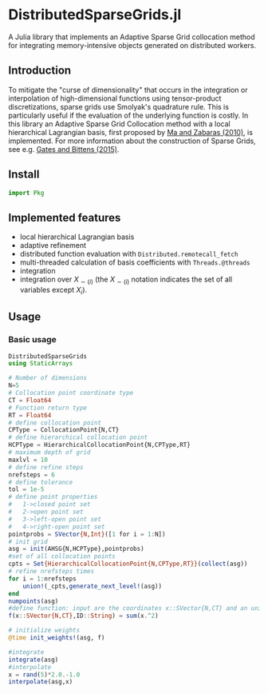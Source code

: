 # DistributedSparseGrids.jl

A Julia library that implements an Adaptive Sparse Grid collocation method for integrating memory-intensive objects generated on distributed workers.


## Introduction

To mitigate the "curse of dimensionality" that occurs in the integration or interpolation of high-dimensional functions using tensor-product discretizations, sparse grids use Smolyak's quadrature rule. This is particularly useful if the evaluation of the underlying function is costly. In this library an Adaptive Sparse Grid Collocation method with a local hierarchical Lagrangian basis, first proposed by [Ma and Zabaras (2010)](https://www.sciencedirect.com/science/article/pii/S002199910900028X), is implemented. For more information about the construction of Sparse Grids, see e.g. [Gates and Bittens (2015)](https://arxiv.org/abs/1509.01462).

## Install

```julia
import Pkg
```

## Implemented features

-	local hierarchical Lagrangian basis
-	adaptive refinement
-	distributed function evaluation with ```Distributed.remotecall_fetch```
-	multi-threaded calculation of basis coefficients with ```Threads.@threads```
-	integration
-	integration over $X_{\sim (i)}$ (the $X_{\sim (i)}$  notation indicates the set of all variables except $X_{i}$).
## Usage


### Basic usage
```julia
DistributedSparseGrids
using StaticArrays 

# Number of dimensions
N=5
# Collocation point coordinate type
CT = Float64
# Function return type
RT = Float64
# define collocation point
CPType = CollocationPoint{N,CT}
# define hierarchical collocation point
HCPType = HierarchicalCollocationPoint{N,CPType,RT}
# maximum depth of grid
maxlvl = 10
# define refine steps
nrefsteps = 6
# define tolerance
tol = 1e-5
# define point properties 
#	1->closed point set
# 	2->open point set
#	3->left-open point set
#	4->right-open point set
pointprobs = SVector{N,Int}([1 for i = 1:N])
# init grid
asg = init(AHSG{N,HCPType},pointprobs)
#set of all collocation points
cpts = Set{HierarchicalCollocationPoint{N,CPType,RT}}(collect(asg))
# refine nrefsteps times
for i = 1:nrefsteps
	union!(_cpts,generate_next_level!(asg))
end
numpoints(asg)
#define function: input are the coordinates x::SVector{N,CT} and an unique id ID::String (e.g. "1_1_1_1")
f(x::SVector{N,CT},ID::String) = sum(x.^2)

# initialize weights
@time init_weights!(asg, f)

#integrate
integrate(asg)
#interpolate
x = rand(5)*2.0.-1.0
interpolate(asg,x)
```

```julia
```

```julia
```